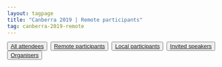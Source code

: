 ```yaml
---
layout: tagpage
title: "Canberra 2019 | Remote participants"
tag: canberra-2019-remote
---
```

<button class="button"><a class="linkbutton" href="/tag/canberra-2019-people">
  All attendees
</a></button>&nbsp;
<button class="button"><a class="linkbutton" href="/tag/canberra-2019-remote">
  Remote participants
</a></button>&nbsp;
<button class="button"><a class="linkbutton" href="/tag/canberra-2019-participant">
  Local participants
</a></button>&nbsp;
<button class="button"><a class="linkbutton" href="/tag/canberra-2019-speaker">
  Invited speakers
</a></button>&nbsp;
<button class="button"><a class="linkbutton" href="/tag/canberra-2019-organiser">
  Organisers
</a></button>
